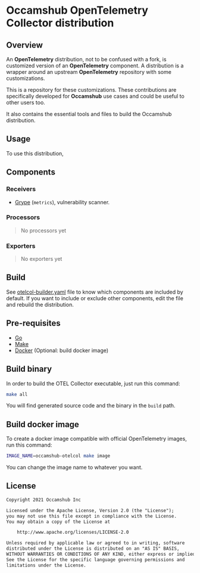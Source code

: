 # Occamshub OpenTelemetry Collector distribution

## Overview

An __OpenTelemetry__ distribution,  not to be confused with a fork, is customized
version of an __OpenTelemetry__ component. A distribution is a wrapper around an
upstream __OpenTelemetry__ repository with some customizations.

This is a repository for these customizations. These contributions are
specifically developed for __Occamshub__ use cases and could be useful to 
other users too.

It also contains the essential tools and files to build the Occamshub distribution.

## Usage

To use this distribution, 

## Components

### Receivers

 * [Grype](receiver/grypereceiver) (`metrics`), vulnerability scanner.

### Processors

 > No processors yet

### Exporters

 > No exporters yet

## Build

See [otelcol-builder.yaml](otelcol-builder.yaml) file to know which components are
included by default. If you want to include or exclude other components, edit the
file and rebuild the distribution.

## Pre-requisites

 * [Go](https://go.dev)
 * [Make](https://www.gnu.org/software/make/)
 * [Docker](https://www.docker.com/) (Optional: build docker image)

## Build binary

In order to build the OTEL Collector executable, just run this command:

```bash
make all
```

You will find generated source code and the binary in the `build` path.

## Build docker image

To create a docker image compatible with official OpenTelemetry images,
run this command:

```bash
IMAGE_NAME=occamshub-otelcol make image
```

You can change the image name to whatever you want.

## License

```txt
Copyright 2021 Occamshub Inc

Licensed under the Apache License, Version 2.0 (the "License");
you may not use this file except in compliance with the License.
You may obtain a copy of the License at

    http://www.apache.org/licenses/LICENSE-2.0

Unless required by applicable law or agreed to in writing, software
distributed under the License is distributed on an "AS IS" BASIS,
WITHOUT WARRANTIES OR CONDITIONS OF ANY KIND, either express or implied.
See the License for the specific language governing permissions and
limitations under the License.
```